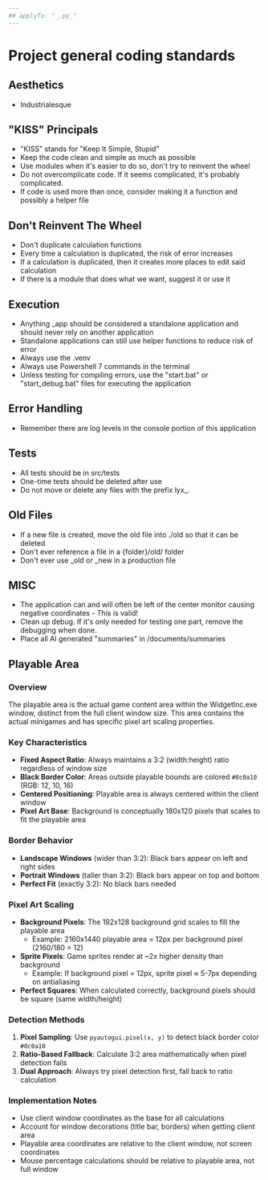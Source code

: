```yaml
---
## applyTo: "_.py_"
---
```


# Project general coding standards

## Aesthetics

- Industrialesque

## "KISS" Principals

- "KISS" stands for "Keep It Simple, Stupid"
- Keep the code clean and simple as much as possible
- Use modules when it's easier to do so, don't try to reinvent the wheel
- Do not overcomplicate code. If it seems complicated, it's probably complicated.
- If code is used more than once, consider making it a function and possibly a helper file

## Don't Reinvent The Wheel

- Don't duplicate calculation functions
- Every time a calculation is duplicated, the risk of error increases
- If a calculation is duplicated, then it creates more places to edit said calculation
- If there is a module that does what we want, suggest it or use it

## Execution

- Anything \_app should be considered a standalone application and should never rely on another application
- Standalone applications can still use helper functions to reduce risk of error
- Always use the .venv
- Always use Powershell 7 commands in the terminal
- Unless testing for compiling errors, use the "start.bat" or "start_debug.bat" files for executing the application

## Error Handling

- Remember there are log levels in the console portion of this application

## Tests

- All tests should be in src/tests
- One-time tests should be deleted after use
- Do not move or delete any files with the prefix lyx\__._

## Old Files

- If a new file is created, move the old file into ./old so that it can be deleted
- Don't ever reference a file in a {folder}/old/ folder
- Don't ever use \_old or \_new in a production file

## MISC

- The application can and will often be left of the center monitor causing negative coordinates - This is valid!
- Clean up debug. If it's only needed for testing one part, remove the debugging when done.
- Place all AI generated "summaries" in /documents/summaries

## Playable Area

### Overview

The playable area is the actual game content area within the WidgetInc.exe window, distinct from the full client window size. This area contains the actual minigames and has specific pixel art scaling properties.

### Key Characteristics

- **Fixed Aspect Ratio**: Always maintains a 3:2 (width:height) ratio regardless of window size
- **Black Border Color**: Areas outside playable bounds are colored `#0c0a10` (RGB: 12, 10, 16)
- **Centered Positioning**: Playable area is always centered within the client window
- **Pixel Art Base**: Background is conceptually 180x120 pixels that scales to fit the playable area

### Border Behavior

- **Landscape Windows** (wider than 3:2): Black bars appear on left and right sides
- **Portrait Windows** (taller than 3:2): Black bars appear on top and bottom
- **Perfect Fit** (exactly 3:2): No black bars needed

### Pixel Art Scaling

- **Background Pixels**: The 192x128 background grid scales to fill the playable area
  - Example: 2160x1440 playable area = 12px per background pixel (2160/180 = 12)
- **Sprite Pixels**: Game sprites render at ~2x higher density than background
  - Example: If background pixel = 12px, sprite pixel ≈ 5-7px depending on antialiasing
- **Perfect Squares**: When calculated correctly, background pixels should be square (same width/height)

### Detection Methods

1. **Pixel Sampling**: Use `pyautogui.pixel(x, y)` to detect black border color `#0c0a10`
2. **Ratio-Based Fallback**: Calculate 3:2 area mathematically when pixel detection fails
3. **Dual Approach**: Always try pixel detection first, fall back to ratio calculation

### Implementation Notes

- Use client window coordinates as the base for all calculations
- Account for window decorations (title bar, borders) when getting client area
- Playable area coordinates are relative to the client window, not screen coordinates
- Mouse percentage calculations should be relative to playable area, not full window
